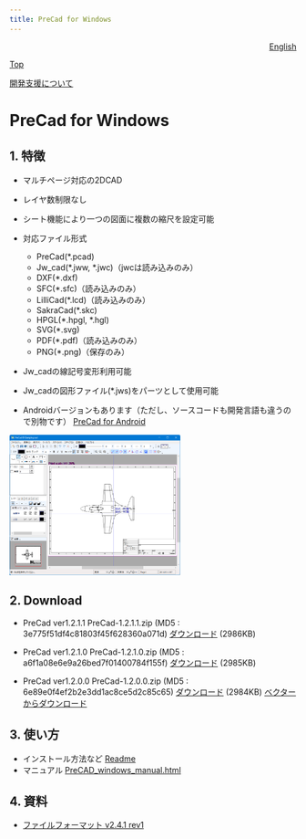 ```yaml
---
title: PreCad for Windows
---
```

<div style="text-align: right"><a href=index_en.html>English</a></div>

[Top](https://junkbulk.com)

[開発支援について](donate_ja.html)

# PreCad for Windows

## 1. 特徴 
- マルチページ対応の2DCAD
- レイヤ数制限なし
- シート機能により一つの図面に複数の縮尺を設定可能
- 対応ファイル形式 
  - PreCad(*.pcad)
  - Jw_cad(*.jww, *.jwc)（jwcは読み込みのみ）
  - DXF(*.dxf)
  - SFC(*.sfc)（読み込みのみ）
  - LilliCad(*.lcd)（読み込みのみ）
  - SakraCad(*.skc)
  - HPGL(*.hpgl, *.hgl)
  - SVG(*.svg)
  - PDF(*.pdf)（読み込みのみ）
  - PNG(*.png)（保存のみ）

- Jw_cadの線記号変形利用可能
- Jw_cadの図形ファイル(*.jws)をパーツとして使用可能
- Androidバージョンもあります（ただし、ソースコードも開発言語も違うので別物です）
[PreCad for Android](https://play.google.com/store/apps/details?id=com.junkbulk.precad)

<a href="images/image001.png">
<img src="images/image001.png" href="images/image001.png" alt="sample image" width="300px">
</a>

## 2. Download
- PreCad ver1.2.1.1
PreCad-1.2.1.1.zip (MD5 : 3e775f51df4c81803f45f628360a071d)
[ダウンロード](download/PreCad-1.2.1.1.zip)  (2986KB)

- PreCad ver1.2.1.0
PreCad-1.2.1.0.zip (MD5 : a6f1a08e6e9a26bed7f01400784f155f)
[ダウンロード](download/PreCad-1.2.1.0.zip)  (2985KB)

- PreCad ver1.2.0.0
PreCad-1.2.0.0.zip (MD5 : 6e89e0f4ef2b2e3dd1ac8ce5d2c85c65)
[ダウンロード](download/PreCad-1.2.0.0.zip)  (2984KB)
[ベクターからダウンロード](https://www.vector.co.jp/soft/dl/winnt/business/se526259.html)


## 3. 使い方
- インストール方法など
[Readme](readme_ja.html)
- マニュアル
[PreCAD_windows_manual.html](manual/ja/PreCAD_windows_manual.html)

## 4. 資料

- [ファイルフォーマット v2.4.1 rev1](download/PreCadFormat_v2_4_1_rev1.html)